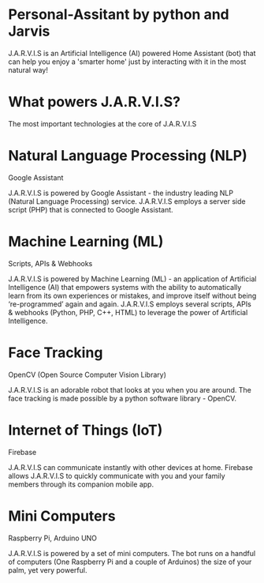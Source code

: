 # Personal-Assitant by python and Jarvis

J.A.R.V.I.S is an Artificial Intelligence (AI) powered Home Assistant (bot) that can help you enjoy a 'smarter home' just by interacting with it in the most natural way!



# What powers J.A.R.V.I.S?

The most important technologies at the core of J.A.R.V.I.S


# Natural Language Processing (NLP)

Google Assistant

J.A.R.V.I.S is powered by Google Assistant - the industry leading NLP (Natural Language Processing) service. J.A.R.V.I.S employs a server side script (PHP) that is connected to Google Assistant.


# Machine Learning (ML)

Scripts, APIs & Webhooks

J.A.R.V.I.S is powered by Machine Learning (ML) - an application of Artificial Intelligence (AI) that empowers systems with the ability to automatically learn from its own experiences or mistakes, and improve itself without being ‘re-programmed’ again and again. J.A.R.V.I.S employs several scripts, APIs & webhooks (Python, PHP, C++, HTML) to leverage the power of Artificial Intelligence.


# Face Tracking

OpenCV (Open Source Computer Vision Library)

J.A.R.V.I.S is an adorable robot that looks at you when you are around. The face tracking is made possible by a python software library - OpenCV.


# Internet of Things (IoT)

Firebase

J.A.R.V.I.S can communicate instantly with other devices at home. Firebase allows J.A.R.V.I.S to quickly communicate with you and your family members through its companion mobile app.


# Mini Computers

Raspberry Pi, Arduino UNO

J.A.R.V.I.S is powered by a set of mini computers. The bot runs on a handful of computers (One Raspberry Pi and a couple of Arduinos) the size of your palm, yet very powerful.
